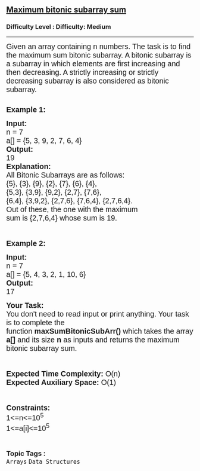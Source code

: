 <h2><a href="https://www.geeksforgeeks.org/problems/maximum-bitonic-subarray-sum5616/1?page=1&difficulty=Medium&sortBy=difficulty">Maximum bitonic subarray sum</a></h2><h3>Difficulty Level : Difficulty: Medium</h3><hr><div class="problems_problem_content__Xm_eO"><p><span style="font-family:arial,helvetica,sans-serif"><span style="font-size:20px">Given an array containing n numbers. The task is to find the maximum sum bitonic subarray. A bitonic subarray is a subarray in which elements are first increasing and then decreasing. A strictly increasing or strictly decreasing subarray is also considered as bitonic subarray.</span></span><br>
&nbsp;</p>

<p><span style="font-family:arial,helvetica,sans-serif"><span style="font-size:20px"><strong>Example 1:</strong></span></span></p>

<pre><span style="font-family:arial,helvetica,sans-serif"><span style="font-size:20px"><strong>Input:</strong>
n = 7
a[] = {5, 3, 9, 2, 7, 6, 4}
<strong>Output:</strong>
19
<strong>Explanation:</strong>
All Bitonic Subarrays are as follows:
{5}, {3}, {9}, {2}, {7}, {6}, {4},
{5,3}, {3,9}, {9,2}, {2,7}, {7,6}, 
{6,4}, {3,9,2}, {2,7,6}, {7,6,4}, {2,7,6,4}.
Out of these, the one with the maximum
sum is {2,7,6,4} whose sum is 19.</span></span></pre>

<p>&nbsp;</p>

<p><span style="font-family:arial,helvetica,sans-serif"><span style="font-size:20px"><strong>Example 2:</strong></span></span></p>

<pre><span style="font-family:arial,helvetica,sans-serif"><span style="font-size:20px"><strong>Input:</strong>
n = 7
a[] = {5, 4, 3, 2, 1, 10, 6}
<strong>Output:</strong>
17</span></span>
</pre>

<p><span style="font-family:arial,helvetica,sans-serif"><span style="font-size:20px"><strong>Your Task:&nbsp;&nbsp;</strong><br>
You don't need to read input or print anything. Your task is to complete the function&nbsp;<strong>maxSumBitonicSubArr()</strong>&nbsp;which takes the array <strong>a[]</strong> and its size <strong>n</strong><strong> </strong>as inputs and returns the maximum bitonic subarray sum.</span></span></p>

<p>&nbsp;</p>

<p><span style="font-family:arial,helvetica,sans-serif"><span style="font-size:20px"><strong>Expected Time Complexity:</strong> O(n)<br>
<strong>Expected Auxiliary Space:</strong> O(1)</span></span></p>

<p>&nbsp;</p>

<p><span style="font-family:arial,helvetica,sans-serif"><span style="font-size:20px"><strong>Constraints:</strong><br>
1&lt;=n&lt;=10<sup>5</sup><br>
1&lt;=a[i]&lt;=10<sup>5</sup></span></span></p>
</div><br><p><span style=font-size:18px><strong>Topic Tags : </strong><br><code>Arrays</code>&nbsp;<code>Data Structures</code>&nbsp;
